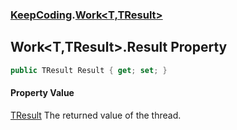 ### [KeepCoding](KeepCoding.md 'KeepCoding').[Work&lt;T,TResult&gt;](KeepCoding_Work_T_TResult_.md 'KeepCoding.Work&lt;T,TResult&gt;')
## Work&lt;T,TResult&gt;.Result Property
```csharp
public TResult Result { get; set; }
```
#### Property Value
[TResult](KeepCoding_Work_T_TResult_.md#KeepCoding_Work_T_TResult__TResult 'KeepCoding.Work&lt;T,TResult&gt;.TResult')
The returned value of the thread.  
